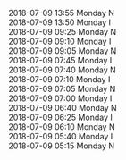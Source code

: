 2018-07-09 13:55 Monday  N  
2018-07-09 13:50 Monday  I  
2018-07-09 09:25 Monday  N  
2018-07-09 09:10 Monday  I  
2018-07-09 09:05 Monday  N  
2018-07-09 07:45 Monday  I  
2018-07-09 07:40 Monday  N  
2018-07-09 07:10 Monday  I  
2018-07-09 07:05 Monday  N  
2018-07-09 07:00 Monday  I  
2018-07-09 06:40 Monday  N  
2018-07-09 06:25 Monday  I  
2018-07-09 06:10 Monday  N  
2018-07-09 05:40 Monday  I  
2018-07-09 05:15 Monday  N  
